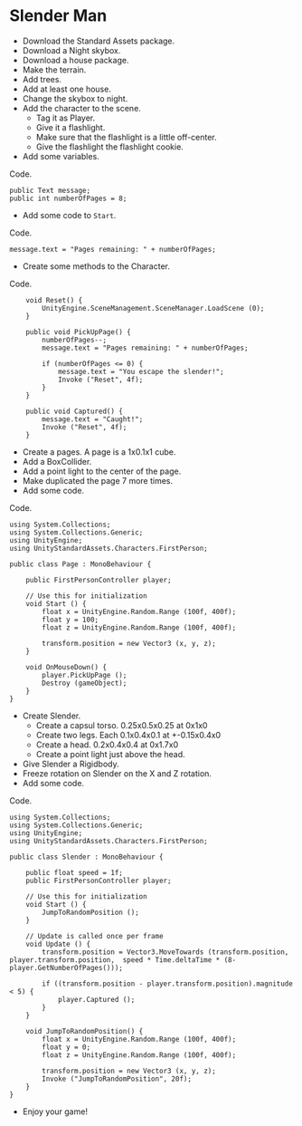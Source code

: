 # Slender Man

- Download the Standard Assets package.
- Download a Night skybox.
- Download a house package.
- Make the terrain.
- Add trees.
- Add at least one house.
- Change the skybox to night.
- Add the character to the scene.
    - Tag it as Player.
    - Give it a flashlight.
    - Make sure that the flashlight is a little off-center.
    - Give the flashlight the flashlight cookie.
- Add some variables.

Code.

    public Text message;
    public int numberOfPages = 8;
    
- Add some code to `Start`.

Code.

    message.text = "Pages remaining: " + numberOfPages;
    
- Create some methods to the Character.

Code.

		void Reset() {
			UnityEngine.SceneManagement.SceneManager.LoadScene (0);
		}
    
		public void PickUpPage() {
			numberOfPages--;
			message.text = "Pages remaining: " + numberOfPages;

			if (numberOfPages <= 0) {
				message.text = "You escape the slender!";
				Invoke ("Reset", 4f);
			}
		}

		public void Captured() {
			message.text = "Caught!";
			Invoke ("Reset", 4f);
		}
    
- Create a pages. A page is a 1x0.1x1 cube.
- Add a BoxCollider.
- Add a point light to the center of the page.
- Make duplicated the page 7 more times.
- Add some code.

Code.

    using System.Collections;
    using System.Collections.Generic;
    using UnityEngine;
    using UnityStandardAssets.Characters.FirstPerson;

    public class Page : MonoBehaviour {

    	public FirstPersonController player;

    	// Use this for initialization
    	void Start () {
		    float x = UnityEngine.Random.Range (100f, 400f);
    		float y = 100;
		    float z = UnityEngine.Random.Range (100f, 400f);

		    transform.position = new Vector3 (x, y, z);
	    }

    	void OnMouseDown() {
		    player.PickUpPage ();
		    Destroy (gameObject);
	    }
    }

- Create Slender.
  - Create a capsul torso. 0.25x0.5x0.25 at 0x1x0
  - Create two legs. Each 0.1x0.4x0.1 at +-0.15x0.4x0
  - Create a head. 0.2x0.4x0.4 at 0x1.7x0
  - Create a point light just above the head.
- Give Slender a Rigidbody.
- Freeze rotation on Slender on the X and Z rotation.
- Add some code.

Code.

    using System.Collections;
    using System.Collections.Generic;
    using UnityEngine;
    using UnityStandardAssets.Characters.FirstPerson;

    public class Slender : MonoBehaviour {

    	public float speed = 1f;
    	public FirstPersonController player;

    	// Use this for initialization
	    void Start () {
		    JumpToRandomPosition ();
	    }
	
    	// Update is called once per frame
	    void Update () {
	    	transform.position = Vector3.MoveTowards (transform.position, player.transform.position,  speed * Time.deltaTime * (8-player.GetNumberOfPages()));

    		if ((transform.position - player.transform.position).magnitude < 5) {
		    	player.Captured ();
		    }
	    }

    	void JumpToRandomPosition() {
		    float x = UnityEngine.Random.Range (100f, 400f);
		    float y = 0;
    		float z = UnityEngine.Random.Range (100f, 400f);

    		transform.position = new Vector3 (x, y, z);
		    Invoke ("JumpToRandomPosition", 20f);
	    }
    }
    
  - Enjoy your game!
